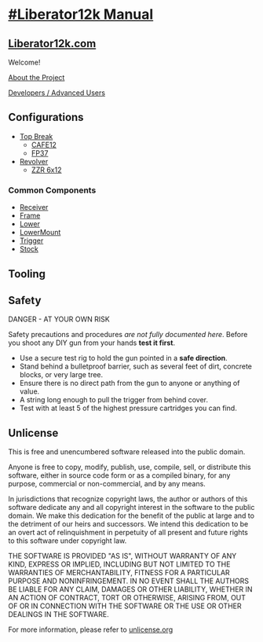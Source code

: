 # [\#Liberator12k Manual](index.html)
## [Liberator12k.com](https://Liberator12k.com)

Welcome!

[About the Project](About.html)

[Developers / Advanced Users](Developers.html)

## Configurations
 * [Top Break](Receiver/Forend/TopBreak.html)
   * [CAFE12](Receiver/Forend/CAFE12.html)
   * [FP37](Receiver/Forend/FP37.html)
 * [Revolver](Receiver/Forend/Revolver.html)
   * [ZZR 6x12](Receiver/Forend/ZZR.html)
  
### Common Components
 * [Receiver](Receiver/Receiver.html)
 * [Frame](Receiver/Frame.html)
 * [Lower](Receiver/Lower/Lower.html)
 * [LowerMount](Receiver/Lower/LowerMount.html)
 * [Trigger](Receiver/Lower/Trigger.html)
 * [Stock](Receiver/Stock.html)
 
## Tooling


 

## Safety
DANGER - AT YOUR OWN RISK

Safety precautions and procedures *are not fully documented here*. Before you shoot any DIY gun from your hands **test it first**.

* Use a secure test rig to hold the gun pointed in a **safe direction**.
* Stand behind a bulletproof barrier, such as several feet of dirt, concrete blocks, or very large tree.
* Ensure there is no direct path from the gun to anyone or anything of value.
* A string long enough to pull the trigger from behind cover.
* Test with at least 5 of the highest pressure cartridges you can find.

## Unlicense
This is free and unencumbered software released into the public domain.

Anyone is free to copy, modify, publish, use, compile, sell, or
distribute this software, either in source code form or as a compiled
binary, for any purpose, commercial or non-commercial, and by any
means.

In jurisdictions that recognize copyright laws, the author or authors
of this software dedicate any and all copyright interest in the
software to the public domain. We make this dedication for the benefit
of the public at large and to the detriment of our heirs and
successors. We intend this dedication to be an overt act of
relinquishment in perpetuity of all present and future rights to this
software under copyright law.

THE SOFTWARE IS PROVIDED "AS IS", WITHOUT WARRANTY OF ANY KIND,
EXPRESS OR IMPLIED, INCLUDING BUT NOT LIMITED TO THE WARRANTIES OF
MERCHANTABILITY, FITNESS FOR A PARTICULAR PURPOSE AND NONINFRINGEMENT.
IN NO EVENT SHALL THE AUTHORS BE LIABLE FOR ANY CLAIM, DAMAGES OR
OTHER LIABILITY, WHETHER IN AN ACTION OF CONTRACT, TORT OR OTHERWISE,
ARISING FROM, OUT OF OR IN CONNECTION WITH THE SOFTWARE OR THE USE OR
OTHER DEALINGS IN THE SOFTWARE.

For more information, please refer to [unlicense.org](http://unlicense.org/)
